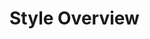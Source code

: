 <script setup>
  import { MSRDocNavCardsRow, MSRDocNavCards } from '../../../index';
</script>

# Style Overview

##

<MSRDocNavCardsRow column="3">
  <MSRDocNavCards title="Typography" href="../typography/doc"><template #content>...</template></MSRDocNavCards>
  <MSRDocNavCards title="Color" href="../color/doc"><template #content>...</template></MSRDocNavCards>
  <MSRDocNavCards title="Spacing" href="../spacing/doc"><template #content>...</template></MSRDocNavCards>
  <MSRDocNavCards title="Opacity" href="../opacity/doc"><template #content>...</template></MSRDocNavCards>
  <MSRDocNavCards title="Shadow" href="../shadow/doc"><template #content>...</template></MSRDocNavCards>
  <MSRDocNavCards title="Border" href="../border/doc"><template #content>...</template></MSRDocNavCards>
  <MSRDocNavCards title="Motion" href="../motion/doc"><template #content>...</template></MSRDocNavCards>
  <MSRDocNavCards title="Z-index" href="../z-index/doc"><template #content>...</template></MSRDocNavCards>
  <MSRDocNavCards title="Tokens" href="../tokens/doc"><template #content>...</template></MSRDocNavCards>
</MSRDocNavCardsRow>
